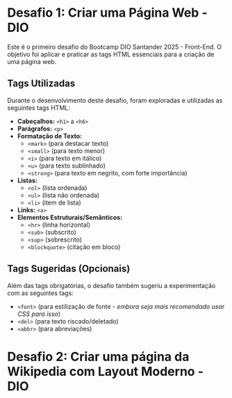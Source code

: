 # Desafio 1: Criar uma Página Web - DIO

Este é o primeiro desafio do Bootcamp DIO Santander 2025 - Front-End. O objetivo foi aplicar e praticar as tags HTML essenciais para a criação de uma página web.

## Tags Utilizadas

Durante o desenvolvimento deste desafio, foram exploradas e utilizadas as seguintes tags HTML:

* **Cabeçalhos:** `<h1>` a `<h6>`
* **Parágrafos:** `<p>`
* **Formatação de Texto:**
    * `<mark>` (para destacar texto)
    * `<small>` (para texto menor)
    * `<i>` (para texto em itálico)
    * `<u>` (para texto sublinhado)
    * `<strong>` (para texto em negrito, com forte importância)
* **Listas:**
    * `<ol>` (lista ordenada)
    * `<ul>` (lista não ordenada)
    * `<li>` (item de lista)
* **Links:** `<a>`
* **Elementos Estruturais/Semânticos:**
    * `<hr>` (linha horizontal)
    * `<sub>` (subscrito)
    * `<sup>` (sobrescrito)
    * `<blockquote>` (citação em bloco)

## Tags Sugeridas (Opcionais)

Além das tags obrigatórias, o desafio também sugeriu a experimentação com as seguintes tags:

* `<font>` (para estilização de fonte - *embora seja mais recomendado usar CSS para isso*)
* `<del>` (para texto riscado/deletado)
* `<abbr>` (para abreviações)

# Desafio 2: Criar uma página da Wikipedia com Layout Moderno - DIO


